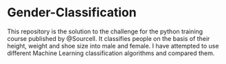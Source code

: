 # Gender-Classification
This repository is the solution to the challenge for the python training course published by @Sourcell. It classifies people on the basis of their height, weight and shoe size into male and female. I have attempted to use different Machine Learning classification algorithms and compared them. 
